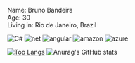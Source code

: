 <!--
**bandeirabruno/bandeirabruno** is a ✨ _special_ ✨ repository because its `README.md` (this file) appears on your GitHub profile.

Here are some ideas to get you started:

- 🔭 I’m currently working on ...
- 🌱 I’m currently learning ...
- 👯 I’m looking to collaborate on ...
- 🤔 I’m looking for help with ...
- 💬 Ask me about ...
- 📫 How to reach me: ...
- 😄 Pronouns: ...
- ⚡ Fun fact: ...
-->

Name: Bruno Bandeira <br>
Age: 30 <br>
Living in: Rio de Janeiro, Brazil <br>

<div>
<img alt="C#" src="https://img.shields.io/badge/C%23-239120?style=plastic&logo=c-sharp&logoColor=white"/>
<img alt="net" src="https://img.shields.io/badge/.NET-5C2D91?style=plastic&logo=.net&logoColor=white"/>
<img alt="angular" src="https://img.shields.io/badge/Angular-DD0031?style=plastic&logo=angular&logoColor=white"/>
<img alt="amazon" src="https://img.shields.io/badge/Amazon_AWS-232F3E?style=plastic&logo=amazon-aws&logoColor=white"/>
<img alt="azure" src="https://img.shields.io/badge/Microsoft_Azure-0089D6?style=plastic&logo=microsoft-azure&logoColor=white"/>
</div>

[![Top Langs](https://github-readme-stats.vercel.app/api/top-langs/?username=bandeirabruno&layout=compact&theme=tokyonight)](https://github.com/bandeirabruno/github-readme-stats)
![Anurag's GitHub stats](https://github-readme-stats.vercel.app/api?username=bandeirabruno&show_icons=true&theme=tokyonight)
